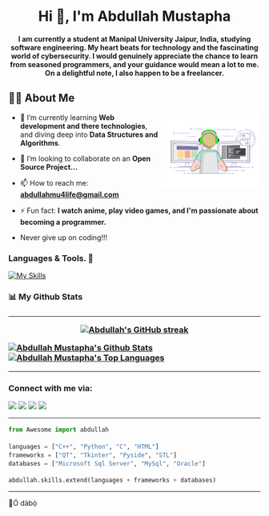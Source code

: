 <h1 align="center">Hi 👋, I'm Abdullah Mustapha</h1>
<h4 align="center">I am currently a student at Manipal University Jaipur, India, studying software engineering. My heart beats for technology and the fascinating world of cybersecurity. I would genuinely appreciate the chance to learn from seasoned programmers, and your guidance would mean a lot to me. On a delightful note, I also happen to be a freelancer.</h3>

## 🙋‍♂️ About Me
<img align="right" alt="coding" width="200" src="https://raw.githubusercontent.com/devSouvik/devSouvik/master/gif3.gif">

- 🌱 I’m currently learning **Web development and there technologies**, and diving deep into **Data Structures and Algorithms**.

- 👯 I’m looking to collaborate on an **Open Source Project...**

- 📫 How to reach me: **abdullahmu4life@gmail.com**
- ⚡ Fun fact: **I watch anime, play video games, and I'm passionate about becoming a programmer.**
- Never give up on coding!!!

### Languages & Tools. 🚧 

[![My Skills](https://skills.thijs.gg/icons?i=html,css,tailwind,c,cpp,js,vuejs,python,anaconda,nodejs,md,git,github,photoshop,illustrator,linux,vscode,mysql,bash,postman,stackoverflow&perline=13)](#)

<h3>📊 My Github Stats<h3><hr>

<p align="center">
  <a href="https://github.com/abdullahCoder-Tech">
    <img src="https://github-readme-streak-stats.herokuapp.com/?user=abdullahCoder-Tech&theme=radical&border=7F3FBF&background=0D1117" alt="Abdullah's GitHub streak"/>
  </a>
</p>

<a> 
    <a href="https://github.com/abdullahCoder-Tech"><img alt="Abdullah Mustapha's Github Stats" src="https://denvercoder1-github-readme-stats.vercel.app/api?username=abdullahCoder-Tech&show_icons=true&count_private=true&theme=react&border_color=7F3FBF&bg_color=0D1117&title_color=F85D7F&icon_color=F8D866" height="192px" width="49.5%"/></a>
  <a href="https://github.com/abdullahCoder-Tech"><img alt="Abdullah Mustapha's Top Languages" src="https://denvercoder1-github-readme-stats.vercel.app/api/top-langs/?username=abdullahCoder-Tech&langs_count=8&layout=compact&theme=react&border_color=7F3FBF&bg_color=0D1117&title_color=F85D7F&icon_color=F8D866" height="192px" width="49.5%"/></a>
  <br/>
</a>


<hr>


### Connect with me via:
<p align="left">

<a href = "https://www.linkedin.com/in/abdullah-mustapha-ab529229a/"><img src="https://img.icons8.com/fluent/48/000000/linkedin.png"/></a>
<a href = "https://twitter.com/CodeByAbdullah"><img src="https://img.icons8.com/fluent/48/000000/twitter.png"/></a>
<a href = "https://www.instagram.com/_am4tech/?hl=en"><img src="https://img.icons8.com/fluent/48/000000/instagram-new.png"/></a>
<a href = "https://wa.me/message/JU7M7LRRGDFGM1"><img src="https://img.icons8.com/fluent/48/000000/whatsapp.png"/></a>

</p>

<hr>


```python
from Awesome import abdullah

languages = ["C++", "Python", "C", "HTML"]
frameworks = ["QT", "Tkinter", "Pyside", "STL"]
databases = ["Microsoft Sql Server", "MySql", "Oracle"]

abdullah.skills.extend(languages + frameworks + databases)
```

<hr>
👋Ó dàbọ̀
